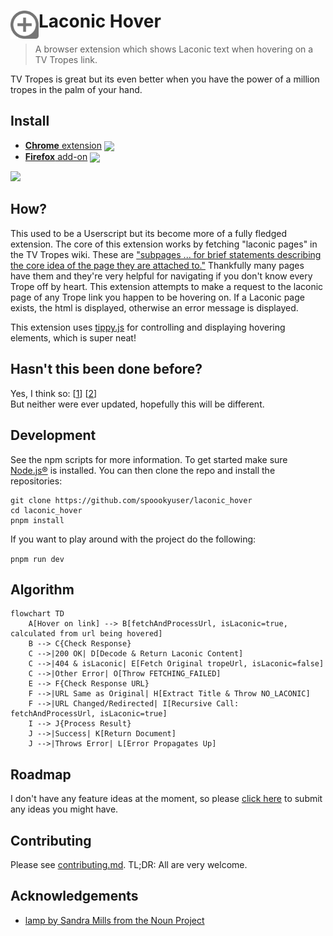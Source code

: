# <img src="assets/icon.svg" width="45" align="left"> Laconic Hover

[link-cws]: https://chrome.google.com/webstore/detail/laconic-hover/ignndocldlheghlflchdbokagecncgmm "Version published on Chrome Web Store"
[link-amo]: https://addons.mozilla.org/en-US/firefox/addon/laconic-hover/ "Version published on Mozilla Add-ons"

> A browser extension which shows Laconic text when hovering on a TV Tropes link.

TV Tropes is great but its even better when you have the power of a million tropes in the palm of your hand.

## Install

- [**Chrome** extension][link-cws] [<img valign="middle" src="https://img.shields.io/chrome-web-store/v/ignndocldlheghlflchdbokagecncgmm.svg?label=%20">][link-cws]
- [**Firefox** add-on][link-amo] [<img valign="middle" src="https://img.shields.io/amo/v/laconic-hover.svg?label=%20">][link-amo]

<p align = "left">
    <img width="750" src="https://user-images.githubusercontent.com/16196262/48306356-c8d67b80-e53f-11e8-94fb-6564224b73a3.gif">
</p>

## How?

This used to be a Userscript but its become more of a fully fledged extension. The core of this extension works by fetching "laconic pages" in the TV Tropes wiki. These are ["subpages ... for brief statements describing the core idea of the page they are attached to."](https://tvtropes.org/pmwiki/pmwiki.php/Main/LaconicWiki) Thankfully many pages have them and they're very helpful for navigating if you don't know every Trope off by heart. This extension attempts to make a request to the laconic page of any Trope link you happen to be hovering on. If a Laconic page exists, the html is displayed, otherwise an error message is displayed.

This extension uses [tippy.js](https://atomiks.github.io/tippyjs/) for controlling and displaying hovering elements, which is super neat!

## Hasn't this been done before?

Yes, I think so:
\[[1](http://userscripts-mirror.org/scripts/show/130346)]
\[[2](https://chrome.google.com/webstore/detail/tropes-helper-beta/nbmecnaokkbfonmbplonmnekhiklkjlm)]  
But neither were ever updated, hopefully this will be different.

## Development

See the npm scripts for more information. To get started make sure [Node.js®](https://nodejs.org/en/) is installed. You can then clone the repo and install the repositories:

```shell
git clone https://github.com/spoookyuser/laconic_hover
cd laconic_hover
pnpm install
```

If you want to play around with the project do the following:

`pnpm run dev`

## Algorithm

```mermaid
flowchart TD
    A[Hover on link] --> B[fetchAndProcessUrl, isLaconic=true, calculated from url being hovered]
    B --> C{Check Response}
    C -->|200 OK| D[Decode & Return Laconic Content]
    C -->|404 & isLaconic| E[Fetch Original tropeUrl, isLaconic=false]
    C -->|Other Error| O[Throw FETCHING_FAILED]
    E --> F{Check Response URL}
    F -->|URL Same as Original| H[Extract Title & Throw NO_LACONIC]
    F -->|URL Changed/Redirected| I[Recursive Call: fetchAndProcessUrl, isLaconic=true]
    I --> J{Process Result}
    J -->|Success| K[Return Document]
    J -->|Throws Error| L[Error Propagates Up]
```

## Roadmap

I don't have any feature ideas at the moment, so please [click here](https://github.com/spoookyuser/laconic_hover/issues/new) to submit any ideas you might have.

## Contributing

Please see [contributing.md](contributing.md). TL;DR: All are very welcome.

## Acknowledgements

- [lamp by Sandra Mills from the Noun Project](https://thenounproject.com/search/?q=lamp+shade&i=121407)
